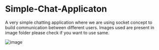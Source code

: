 # Simple-Chat-Applicaton
A very simple chatting application where we are using socket concept to build communication between different users.
Images used are present in image folder please check if you want to use same.

![image](https://github.com/PawarAditi/Simple-Chat-Applicaton/assets/30751634/852af785-0b5c-4495-bb4e-0f45a4b63fb2)

